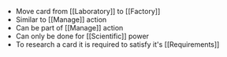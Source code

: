 - Move card from [[Laboratory]] to [[Factory]]
- Similar to [[Manage]] action
- Can be part of [[Manage]] action
- Can only be done for [[Scientific]] power
- To research a card it is required to satisfy it's [[Requirements]]
